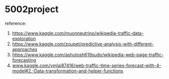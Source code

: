 # 5002project

reference:
1. https://www.kaggle.com/muonneutrino/wikipedia-traffic-data-exploration
2. https://www.kaggle.com/zoupet/predictive-analysis-with-different-approaches
3. https://www.kaggle.com/ashutosh619sudo/wikipedia-web-page-traffic-forecasting
4. www.kaggle.com/ymlai87416/web-traffic-time-series-forecast-with-4-model#2.-Data-transformation-and-helper-functions
